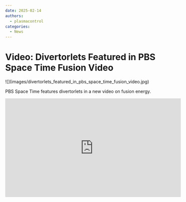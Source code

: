 ```yaml
---
date: 2025-02-14
authors:
  - plasmacontrol
categories:
  - News
---
```


# Video: Divertorlets Featured in PBS Space Time Fusion Video

<div class="post-title-image" markdown="span">
![](images/divertorlets_featured_in_pbs_space_time_fusion_video.jpg)
</div>

PBS Space Time features divertorlets in a new video on fusion energy.

<!-- more -->

<div class="video-wrapper">
<iframe width="560" height="315" src="https://www.youtube.com/embed/nAJN1CrJsVE?si=5JaPIt65IZbKBRc0" title="YouTube video player" frameborder="0" allow="accelerometer; autoplay; clipboard-write; encrypted-media; gyroscope; picture-in-picture; web-share" referrerpolicy="strict-origin-when-cross-origin" allowfullscreen></iframe>
</div>
